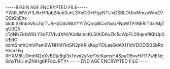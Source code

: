 -----BEGIN AGE ENCRYPTED FILE-----
YWdlLWVuY3J5cHRpb24ub3JnL3YxCi0+IFgyNTUxOSBLOUtoMmsvWmZVQStGbEhx
bkdLSElhbnVkc2djTURHbDdvMUlYYlZiQmpBCmNxUFNpWTF1NERIT0xrMjZqU0Q5
cTdNNEIrbW9LY3dFZVIvdXNVKzdiamcKLS0tIDAxZlc5cWpFL09qenRKbUp0UEdO
bzhtSmthUmVPam9WNHhIYktSN2pXRlkKup11OLeeGdAXH1dVDODlS0SbRbHnmzEg
RHXM8lUOmhN2oXvBDjuBgI3xTdwi2yNpFXcKamsH4SpaO6xvH7f77wlENc6mxTUU
mZNlHg6PFdzJRTY=
-----END AGE ENCRYPTED FILE-----
